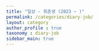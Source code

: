 ```yaml
---
title: "일상 - 취준생 (2023 ~ )"
permalink: /categories/diary-job/
layout: category
author_profile : true
taxonomy : diary-job
sidebar_main: true
---
```

